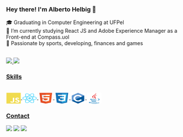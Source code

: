 ### Hey there! I'm Alberto Helbig 👋

  🎓  Graduating in Computer Engineering at UFPel <br/>
  📖  I’m currently studying React JS and Adobe Experience Manager as a Front-end at Compass.uol <br/>
  💙  Passionate by sports, developing, finances and games <br/>
<br/>
<div>
  <a href="https://github.com/Albaax">
  <img height="180em" src="https://github-readme-stats.vercel.app/api?username=Albaax&show_icons=true&theme=algolia&include_all_commits=true&count_private=true"/>
  <img height="180em" src="https://github-readme-stats.vercel.app/api/top-langs/?username=Albaax&layout=compact&langs_count=7&theme=algolia"/>
</div>
  
### Skills
  
<div style="display: inline_block"><br>
  <img align="center" alt="Alba-Js" height="30" width="40" src="https://raw.githubusercontent.com/devicons/devicon/master/icons/javascript/javascript-plain.svg">
  <img align="center" alt="Alba-React" height="30" width="40" src="https://raw.githubusercontent.com/devicons/devicon/master/icons/react/react-original.svg">
  <img align="center" alt="Alba-HTML" height="30" width="40" src="https://raw.githubusercontent.com/devicons/devicon/master/icons/html5/html5-original.svg">
  <img align="center" alt="Alba-CSS" height="30" width="40" src="https://raw.githubusercontent.com/devicons/devicon/master/icons/css3/css3-original.svg">
  <img align="center" alt="Alba-Java" height="30" width="40" src="https://raw.githubusercontent.com/devicons/devicon/master/icons/c/c-original.svg">
  <img align="center" alt="Alba-C" height="30" width="40" src="https://raw.githubusercontent.com/devicons/devicon/master/icons/java/java-original.svg">
</div>

### Contact
  
<div> 
  <a href="https://instagram.com/albeertonh" target="_blank"><img src="https://img.shields.io/badge/-Instagram-%23E4405F?style=for-the-badge&logo=instagram&logoColor=white" target="_blank"></a>
  <a href = "mailto:albertohelbig@gmail.com"><img src="https://img.shields.io/badge/-Gmail-D14836?style=for-the-badge&logo=gmail&logoColor=white" target="_blank"></a>
  <a href="https://www.linkedin.com/in/alberto-helbig" target="_blank"><img src="https://img.shields.io/badge/-LinkedIn-%230077B5?style=for-the-badge&logo=linkedin&logoColor=white" target="_blank"></a> 
  
</div>

<!--
**Albaax/Albaax** is a ✨ _special_ ✨ repository because its `README.md` (this file) appears on your GitHub profile.

Here are some ideas to get you started:

- 🔭 I’m currently working on ...
- 🌱 I’m currently learning ...
- 👯 I’m looking to collaborate on ...
- 🤔 I’m looking for help with ...
- 💬 Ask me about ...
- 📫 How to reach me: ...
- 😄 Pronouns: ...
- ⚡ Fun fact: ...
-->
